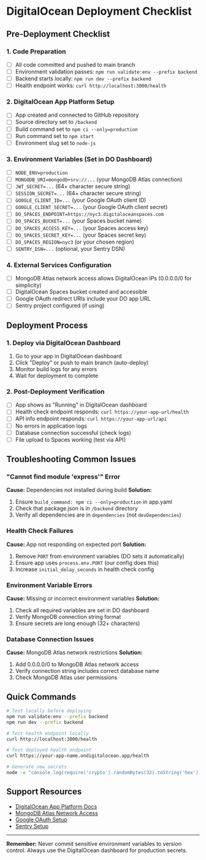 # DigitalOcean Deployment Checklist

## Pre-Deployment Checklist

### 1. Code Preparation
- [ ] All code committed and pushed to main branch
- [ ] Environment validation passes: `npm run validate:env --prefix backend`
- [ ] Backend starts locally: `npm run dev --prefix backend`
- [ ] Health endpoint works: `curl http://localhost:3000/health`

### 2. DigitalOcean App Platform Setup
- [ ] App created and connected to GitHub repository
- [ ] Source directory set to `/backend`
- [ ] Build command set to `npm ci --only=production`
- [ ] Run command set to `npm start`
- [ ] Environment slug set to `node-js`

### 3. Environment Variables (Set in DO Dashboard)
- [ ] `NODE_ENV=production`
- [ ] `MONGODB_URI=mongodb+srv://...` (your MongoDB Atlas connection)
- [ ] `JWT_SECRET=...` (64+ character secure string)
- [ ] `SESSION_SECRET=...` (64+ character secure string)
- [ ] `GOOGLE_CLIENT_ID=...` (your Google OAuth client ID)
- [ ] `GOOGLE_CLIENT_SECRET=...` (your Google OAuth client secret)
- [ ] `DO_SPACES_ENDPOINT=https://nyc3.digitaloceanspaces.com`
- [ ] `DO_SPACES_BUCKET=...` (your Spaces bucket name)
- [ ] `DO_SPACES_ACCESS_KEY=...` (your Spaces access key)
- [ ] `DO_SPACES_SECRET_KEY=...` (your Spaces secret key)
- [ ] `DO_SPACES_REGION=nyc3` (or your chosen region)
- [ ] `SENTRY_DSN=...` (optional, your Sentry DSN)

### 4. External Services Configuration
- [ ] MongoDB Atlas network access allows DigitalOcean IPs (0.0.0.0/0 for simplicity)
- [ ] DigitalOcean Spaces bucket created and accessible
- [ ] Google OAuth redirect URIs include your DO app URL
- [ ] Sentry project configured (if using)

## Deployment Process

### 1. Deploy via DigitalOcean Dashboard
1. Go to your app in DigitalOcean dashboard
2. Click "Deploy" or push to main branch (auto-deploy)
3. Monitor build logs for any errors
4. Wait for deployment to complete

### 2. Post-Deployment Verification
- [ ] App shows as "Running" in DigitalOcean dashboard
- [ ] Health check endpoint responds: `curl https://your-app-url/health`
- [ ] API info endpoint responds: `curl https://your-app-url/api`
- [ ] No errors in application logs
- [ ] Database connection successful (check logs)
- [ ] File upload to Spaces working (test via API)

## Troubleshooting Common Issues

### "Cannot find module 'express'" Error
**Cause:** Dependencies not installed during build
**Solution:** 
1. Ensure `build_command: npm ci --only=production` in app.yaml
2. Check that package.json is in `/backend` directory
3. Verify all dependencies are in `dependencies` (not `devDependencies`)

### Health Check Failures
**Cause:** App not responding on expected port
**Solution:**
1. Remove `PORT` from environment variables (DO sets it automatically)
2. Ensure app uses `process.env.PORT` (our config does this)
3. Increase `initial_delay_seconds` in health check config

### Environment Variable Errors
**Cause:** Missing or incorrect environment variables
**Solution:**
1. Check all required variables are set in DO dashboard
2. Verify MongoDB connection string format
3. Ensure secrets are long enough (32+ characters)

### Database Connection Issues
**Cause:** MongoDB Atlas network restrictions
**Solution:**
1. Add 0.0.0.0/0 to MongoDB Atlas network access
2. Verify connection string includes correct database name
3. Check MongoDB Atlas user permissions

## Quick Commands

```bash
# Test locally before deploying
npm run validate:env --prefix backend
npm run dev --prefix backend

# Test health endpoint locally
curl http://localhost:3000/health

# Test deployed health endpoint
curl https://your-app-name.ondigitalocean.app/health

# Generate new secrets
node -e "console.log(require('crypto').randomBytes(32).toString('hex'))"
```

## Support Resources

- [DigitalOcean App Platform Docs](https://docs.digitalocean.com/products/app-platform/)
- [MongoDB Atlas Network Access](https://docs.atlas.mongodb.com/security/ip-access-list/)
- [Google OAuth Setup](https://console.developers.google.com/)
- [Sentry Setup](https://sentry.io/)

---

**Remember:** Never commit sensitive environment variables to version control. Always use the DigitalOcean dashboard for production secrets.
